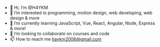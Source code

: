 - 👋 Hi, I’m @H4YKM
- 👀 I’m interested in programming, motion design, web developing, web design & more
- 🌱 I’m currently learning JavaScript, Vue, React, Angular, Node, Express & more!
- 💞️ I’m looking to collaborate on courses and code
- 📫 How to reach me haykm2006@gmail.com

<!---
H4YKM/H4YKM is a ✨ special ✨ repository because its `README.md` (this file) appears on your GitHub profile.
You can click the Preview link to take a look at your changes.
--->
